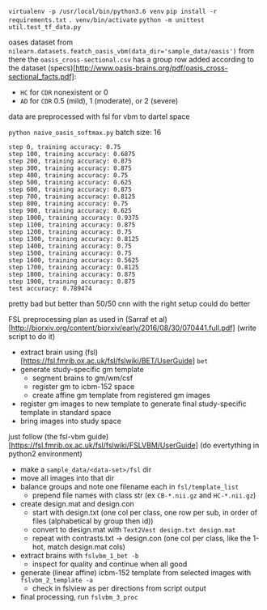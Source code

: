 `virtualenv -p /usr/local/bin/python3.6 venv`
`pip install -r requirements.txt`
`. venv/bin/activate`
`python -m unittest util.test_tf_data.py`

oases dataset from `nilearn.datasets.featch_oasis_vbm(data_dir='sample_data/oasis')`
from there the `oasis_cross-sectional.csv` has a group row added according to the dataset (specs)[http://www.oasis-brains.org/pdf/oasis_cross-sectional_facts.pdf]:
  - `HC` for `CDR` nonexistent or 0
  - `AD` for `CDR` 0.5 (mild), 1 (moderate), or 2 (severe)

data are preprocessed with fsl for vbm to dartel space

`python naive_oasis_softmax.py`
batch size: 16
```
step 0, training accuracy: 0.75
step 100, training accuracy: 0.6875
step 200, training accuracy: 0.875
step 300, training accuracy: 0.875
step 400, training accuracy: 0.75
step 500, training accuracy: 0.625
step 600, training accuracy: 0.875
step 700, training accuracy: 0.8125
step 800, training accuracy: 0.75
step 900, training accuracy: 0.625
step 1000, training accuracy: 0.9375
step 1100, training accuracy: 0.875
step 1200, training accuracy: 0.75
step 1300, training accuracy: 0.8125
step 1400, training accuracy: 0.75
step 1500, training accuracy: 0.75
step 1600, training accuracy: 0.5625
step 1700, training accuracy: 0.8125
step 1800, training accuracy: 0.875
step 1900, training accuracy: 0.875
test accuracy: 0.789474
```
pretty bad but better than 50/50
cnn with the right setup could do better


FSL preprocessing plan as used in (Sarraf et al)[http://biorxiv.org/content/biorxiv/early/2016/08/30/070441.full.pdf] (write script to do it)
  - extract brain using (fsl)[https://fsl.fmrib.ox.ac.uk/fsl/fslwiki/BET/UserGuide] `bet`
  - generate study-specific gm template
    - segment brains to gm/wm/csf
    - register gm to icbm-152 space
    - create affine gm template from registered gm images
  - register gm images to new template to generate final study-specific template in standard space
  - bring images into study space

just follow (the fsl-vbm guide)[https://fsl.fmrib.ox.ac.uk/fsl/fslwiki/FSLVBM/UserGuide] (do evertything in python2 environment)
  - make a `sample_data/<data-set>/fsl` dir
  - move all images into that dir
  - balance groups and note one filename each in `fsl/template_list`
    - prepend file names with class str (ex `CB-*.nii.gz` and `HC-*.nii.gz`)
  - create design.mat and design.con
    - start with design.txt (one col per class, one row per sub, in order of files (alphabetical by group then id))
    - convert to design.mat with `Text2Vest design.txt design.mat`
    - repeat with contrasts.txt -> design.con (one col per class, like the 1-hot, match design.mat cols)
  - extract brains with `fslvbm_1_bet -b`
    - inspect for quality and continue when all good
  - generate (linear affine) icbm-152 template from selected images with `fslvbm_2_template -a`
    - check in fslview as per directions from script output
  - final processing, run `fslvbm_3_proc`

